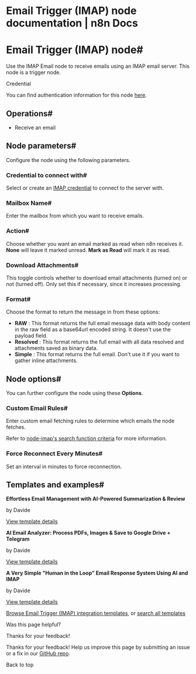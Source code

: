 # Email Trigger (IMAP) node documentation | n8n Docs

[ ](https://github.com/n8n-io/n8n-docs/edit/main/docs/integrations/builtin/core-nodes/n8n-nodes-base.emailimap.md "Edit this page")

# Email Trigger (IMAP) node#

Use the IMAP Email node to receive emails using an IMAP email server. This node is a trigger node.

Credential

You can find authentication information for this node [here](../../credentials/imap/).

## Operations#

  * Receive an email

## Node parameters#

Configure the node using the following parameters.

### Credential to connect with#

Select or create an [IMAP credential](../../credentials/imap/) to connect to the server with.

### Mailbox Name#

Enter the mailbox from which you want to receive emails.

### Action#

Choose whether you want an email marked as read when n8n receives it. **None** will leave it marked unread. **Mark as Read** will mark it as read.

### Download Attachments#

This toggle controls whether to download email attachments (turned on) or not (turned off). Only set this if necessary, since it increases processing.

### Format#

Choose the format to return the message in from these options:

  * **RAW** : This format returns the full email message data with body content in the raw field as a base64url encoded string. It doesn't use the payload field.
  * **Resolved** : This format returns the full email with all data resolved and attachments saved as binary data.
  * **Simple** : This format returns the full email. Don't use it if you want to gather inline attachments.

## Node options#

You can further configure the node using these **Options**.

### Custom Email Rules#

Enter custom email fetching rules to determine which emails the node fetches.

Refer to [node-imap's search function criteria](https://github.com/mscdex/node-imap) for more information.

### Force Reconnect Every Minutes#

Set an interval in minutes to force reconnection.

## Templates and examples#

**Effortless Email Management with AI-Powered Summarization & Review**

by Davide

[View template details](https://n8n.io/workflows/2862-effortless-email-management-with-ai-powered-summarization-and-review/)

**AI Email Analyzer: Process PDFs, Images & Save to Google Drive + Telegram**

by Davide

[View template details](https://n8n.io/workflows/3169-ai-email-analyzer-process-pdfs-images-and-save-to-google-drive-telegram/)

**A Very Simple "Human in the Loop" Email Response System Using AI and IMAP**

by Davide

[View template details](https://n8n.io/workflows/2907-a-very-simple-human-in-the-loop-email-response-system-using-ai-and-imap/)

[Browse Email Trigger (IMAP) integration templates](https://n8n.io/integrations/email-trigger-imap/), or [search all templates](https://n8n.io/workflows/)

Was this page helpful? 

Thanks for your feedback! 

Thanks for your feedback! Help us improve this page by submitting an issue or a fix in our [GitHub repo](https://github.com/n8n-io/n8n-docs). 

Back to top
